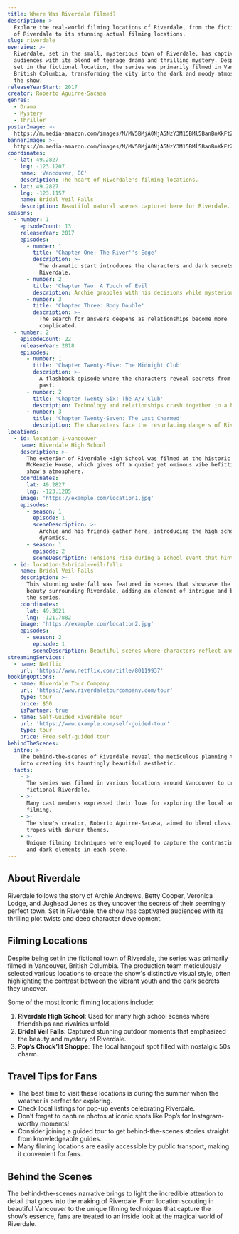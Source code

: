 ```yaml
---
title: Where Was Riverdale Filmed?
description: >-
  Explore the real-world filming locations of Riverdale, from the fictional town
  of Riverdale to its stunning actual filming locations.
slug: riverdale
overview: >-
  Riverdale, set in the small, mysterious town of Riverdale, has captivated
  audiences with its blend of teenage drama and thrilling mystery. Despite being
  set in the fictional location, the series was primarily filmed in Vancouver,
  British Columbia, transforming the city into the dark and moody atmosphere of
  the show.
releaseYearStart: 2017
creator: Roberto Aguirre-Sacasa
genres:
  - Drama
  - Mystery
  - Thriller
posterImage: >-
  https://m.media-amazon.com/images/M/MV5BMjA0NjA5NzY3M15BMl5BanBnXkFtZTgwMjQwMDQzMzI@._V1_SX300.jpg
bannerImage: >-
  https://m.media-amazon.com/images/M/MV5BMjA0NjA5NzY3M15BMl5BanBnXkFtZTgwMjQwMDQzMzI@._V1_SX300.jpg
coordinates:
  - lat: 49.2827
    lng: -123.1207
    name: 'Vancouver, BC'
    description: The heart of Riverdale's filming locations.
  - lat: 49.2827
    lng: -123.1157
    name: Bridal Veil Falls
    description: Beautiful natural scenes captured here for Riverdale.
seasons:
  - number: 1
    episodeCount: 13
    releaseYear: 2017
    episodes:
      - number: 1
        title: 'Chapter One: The River''s Edge'
        description: >-
          The dramatic start introduces the characters and dark secrets of
          Riverdale.
      - number: 2
        title: 'Chapter Two: A Touch of Evil'
        description: Archie grapples with his decisions while mysterious events unravel.
      - number: 3
        title: 'Chapter Three: Body Double'
        description: >-
          The search for answers deepens as relationships become more
          complicated.
  - number: 2
    episodeCount: 22
    releaseYear: 2018
    episodes:
      - number: 1
        title: 'Chapter Twenty-Five: The Midnight Club'
        description: >-
          A flashback episode where the characters reveal secrets from their
          past.
      - number: 2
        title: 'Chapter Twenty-Six: The A/V Club'
        description: Technology and relationships crash together in a hilarious way.
      - number: 3
        title: 'Chapter Twenty-Seven: The Last Charmed'
        description: The characters face the resurfacing dangers of Riverdale.
locations:
  - id: location-1-vancouver
    name: Riverdale High School
    description: >-
      The exterior of Riverdale High School was filmed at the historic John W.
      McKenzie House, which gives off a quaint yet ominous vibe befitting the
      show's atmosphere.
    coordinates:
      lat: 49.2827
      lng: -123.1205
    image: 'https://example.com/location1.jpg'
    episodes:
      - season: 1
        episode: 1
        sceneDescription: >-
          Archie and his friends gather here, introducing the high school
          dynamics.
      - season: 1
        episode: 2
        sceneDescription: Tensions rise during a school event that hints at dark secrets.
  - id: location-2-bridal-veil-falls
    name: Bridal Veil Falls
    description: >-
      This stunning waterfall was featured in scenes that showcase the natural
      beauty surrounding Riverdale, adding an element of intrigue and beauty to
      the series.
    coordinates:
      lat: 49.3021
      lng: -121.7882
    image: 'https://example.com/location2.jpg'
    episodes:
      - season: 2
        episode: 1
        sceneDescription: Beautiful scenes where characters reflect and develop relationships.
streamingServices:
  - name: Netflix
    url: 'https://www.netflix.com/title/80119937'
bookingOptions:
  - name: Riverdale Tour Company
    url: 'https://www.riverdaletourcompany.com/tour'
    type: tour
    price: $50
    isPartner: true
  - name: Self-Guided Riverdale Tour
    url: 'https://www.example.com/self-guided-tour'
    type: tour
    price: Free self-guided tour
behindTheScenes:
  intro: >-
    The behind-the-scenes of Riverdale reveal the meticulous planning that goes
    into creating its hauntingly beautiful aesthetic.
  facts:
    - >-
      The series was filmed in various locations around Vancouver to create the
      fictional Riverdale.
    - >-
      Many cast members expressed their love for exploring the local area during
      filming.
    - >-
      The show's creator, Roberto Aguirre-Sacasa, aimed to blend classic teen
      tropes with darker themes.
    - >-
      Unique filming techniques were employed to capture the contrasting light
      and dark elements in each scene.
---
```


## About Riverdale

Riverdale follows the story of Archie Andrews, Betty Cooper, Veronica Lodge, and Jughead Jones as they uncover the secrets of their seemingly perfect town. Set in Riverdale, the show has captivated audiences with its thrilling plot twists and deep character development.

## Filming Locations

Despite being set in the fictional town of Riverdale, the series was primarily filmed in Vancouver, British Columbia. The production team meticulously selected various locations to create the show's distinctive visual style, often highlighting the contrast between the vibrant youth and the dark secrets they uncover.

Some of the most iconic filming locations include:

1. **Riverdale High School**: Used for many high school scenes where friendships and rivalries unfold.
2. **Bridal Veil Falls**: Captured stunning outdoor moments that emphasized the beauty and mystery of Riverdale.
3. **Pop’s Chock’lit Shoppe**: The local hangout spot filled with nostalgic 50s charm.

## Travel Tips for Fans

- The best time to visit these locations is during the summer when the weather is perfect for exploring.
- Check local listings for pop-up events celebrating Riverdale.
- Don’t forget to capture photos at iconic spots like Pop’s for Instagram-worthy moments!
- Consider joining a guided tour to get behind-the-scenes stories straight from knowledgeable guides.
- Many filming locations are easily accessible by public transport, making it convenient for fans.

## Behind the Scenes

The behind-the-scenes narrative brings to light the incredible attention to detail that goes into the making of Riverdale. From location scouting in beautiful Vancouver to the unique filming techniques that capture the show’s essence, fans are treated to an inside look at the magical world of Riverdale. 
